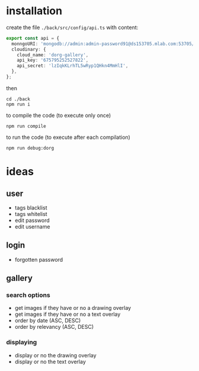 # installation

create the file `./back/src/config/api.ts`
with content:
```ts
export const api = {
  monngoURI: 'mongodb://admin:admin-password91@ds153705.mlab.com:53705/gallery-dorg',
  cloudinary: {
    cloud_name: 'dorg-gallery',
    api_key: '675795252527822',
    api_secret: 'lzIqkKLrhTL5wRyp1QHkn4MmHlI',
  },
};
```

then

```
cd ./back
npm run i
```

to compile the code (to execute only once)
```
npm run compile
```

to run the code (to execute after each compilation)
```
npm run debug:dorg
```

# ideas

## user

* tags blacklist
* tags whitelist
* edit password
* edit username

## login

* forgotten password

## gallery
### search options

* get images if they have or no a drawing overlay
* get images if they have or no a text overlay
* order by date (ASC, DESC)
* order by relevancy (ASC, DESC)

### displaying

* display or no the drawing overlay
* display or no the text overlay
